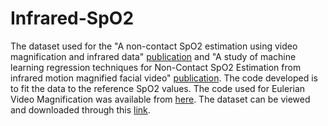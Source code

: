 # Infrared-SpO2
The dataset used for the "A non-contact SpO2 estimation using video magnification and infrared data" [publication](https://ieeexplore.ieee.org/document/10095244) and "A study of machine learning regression techniques for
Non-Contact SpO2 Estimation from infrared motion magnified facial video" [publication](https://www.mdpi.com/2078-2489/14/6/301). The code developed is to fit the data to the reference SpO2 values. The code used for Eulerian Video Magnification was available from [here](http://people.csail.mit.edu/mrub/evm/#code). The dataset can be viewed and downloaded through this [link](https://mega.nz/folder/eFRSXDSS#DLs4LrSdp1p0Rwv0GOYkOA).
